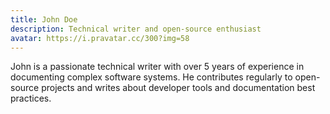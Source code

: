 ```yaml
---
title: John Doe
description: Technical writer and open-source enthusiast
avatar: https://i.pravatar.cc/300?img=58
---
```


John is a passionate technical writer with over 5 years of experience in documenting complex software systems.
He contributes regularly to open-source projects and writes about developer tools and documentation best practices.
